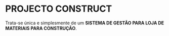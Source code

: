 # PROJECTO CONSTRUCT

<p>Trata-se única e simplesmente de  um <strong> SISTEMA DE GESTÃO PARA LOJA DE MATERIAIS PARA CONSTRUÇÃO</strong>.</p>